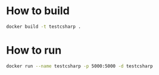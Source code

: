 # How to build
```sh
docker build -t testcsharp .
```
# How to run
```sh
docker run --name testcsharp -p 5000:5000 -d testcsharp
```